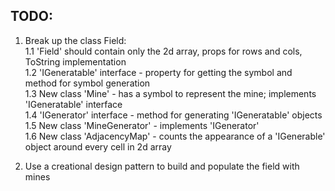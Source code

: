 TODO:
-----
1. Break up the class Field:   
	1.1 'Field' should contain only the 2d array, props for rows and cols, ToString implementation    
	1.2 'IGeneratable' interface - property for getting the symbol and method for symbol generation    
	1.3 New class 'Mine' - has a symbol to represent the mine; implements 'IGeneratable' interface    
	1.4 'IGenerator' interface - method for generating 'IGeneratable' objects
	1.5 New class 'MineGenerator' - implements 'IGenerator'   
	1.6 New class 'AdjacencyMap' - counts the appearance of a 'IGenerable' object around every cell in 2d array   
    
2. Use a creational design pattern to build and populate the field with mines